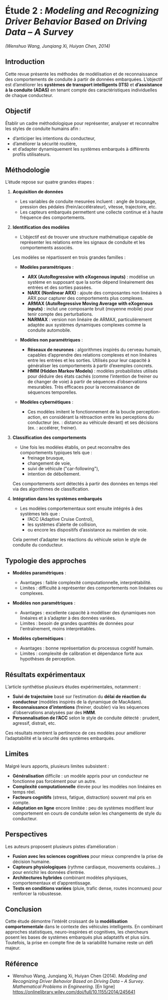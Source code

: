 # Étude 2 : *Modeling and Recognizing Driver Behavior Based on Driving Data – A Survey*  
*(Wenshuo Wang, Junqiang Xi, Huiyan Chen, 2014)*

## Introduction

Cette revue présente les méthodes de modélisation et de reconnaissance des comportements de conduite à partir de données embarquées. L’objectif est d’améliorer les **systèmes de transport intelligents (ITS)** et **d’assistance à la conduite (ADAS)** en tenant compte des caractéristiques individuelles de chaque conducteur.

## Objectif

Établir un cadre méthodologique pour représenter, analyser et reconnaître les styles de conduite humains afin :

- d’anticiper les intentions du conducteur,
- d’améliorer la sécurité routière,
- et d’adapter dynamiquement les systèmes embarqués à différents profils utilisateurs.

## Méthodologie

L’étude repose sur quatre grandes étapes :

1. **Acquisition de données**  
   - Les variables de conduite mesurées incluent : angle de braquage, pression des pédales (frein/accélérateur), vitesse, trajectoire, etc.
   - Les capteurs embarqués permettent une collecte continue et à haute fréquence des comportements.

2. **Identification des modèles**  
   - L’objectif est de trouver une structure mathématique capable de représenter les relations entre les signaux de conduite et les comportements associés.

   Les modèles se répartissent en trois grandes familles :

   - **Modèles paramétriques** :
     - **ARX (AutoRegressive with eXogenous inputs)** : modélise un système en supposant que la sortie dépend linéairement des entrées et des sorties passées.
     - **NARX (Nonlinear ARX)** : ajoute des composantes non linéaires à ARX pour capturer des comportements plus complexes.
     - **ARMAX (AutoRegressive Moving Average with eXogenous inputs)** : inclut une composante bruit (moyenne mobile) pour tenir compte des perturbations.
     - **NARMAX** : version non linéaire de ARMAX, particulièrement adaptée aux systèmes dynamiques complexes comme la conduite automobile.

   - **Modèles non paramétriques** :
     - **Réseaux de neurones** : algorithmes inspirés du cerveau humain, capables d’apprendre des relations complexes et non linéaires entre les entrées et les sorties. Utilisés pour leur capacité à généraliser les comportements à partir d’exemples concrets.
     - **HMM (Hidden Markov Models)** : modèles probabilistes utilisés pour déduire des états cachés (comme l’intention de freiner ou de changer de voie) à partir de séquences d’observations mesurables. Très efficaces pour la reconnaissance de séquences temporelles.

   - **Modèles cybernétiques** :
     - Ces modèles imitent le fonctionnement de la boucle perception-action, en considérant la rétroaction entre les perceptions du conducteur (ex. : distance au véhicule devant) et ses décisions (ex. : accélérer, freiner).

3. **Classification des comportements**  
   - Une fois les modèles établis, on peut reconnaître des comportements typiques tels que :
     - freinage brusque,
     - changement de voie,
     - suivi de véhicule ("car-following"),
     - intention de déboîtement.

   Ces comportements sont détectés à partir des données en temps réel via des algorithmes de classification.

4. **Intégration dans les systèmes embarqués**  
   - Les modèles comportementaux sont ensuite intégrés à des systèmes tels que :
     - l’ACC (Adaptive Cruise Control),
     - les systèmes d’alerte de collision,
     - ou encore les dispositifs d’assistance au maintien de voie.

   Cela permet d’adapter les réactions du véhicule selon le style de conduite du conducteur.

## Typologie des approches

- **Modèles paramétriques** :
  - Avantages : faible complexité computationnelle, interprétabilité.
  - Limites : difficulté à représenter des comportements non linéaires ou complexes.

- **Modèles non paramétriques** :
  - Avantages : excellente capacité à modéliser des dynamiques non linéaires et à s’adapter à des données variées.
  - Limites : besoin de grandes quantités de données pour l'entraînement, moins interprétables.

- **Modèles cybernétiques** :
  - Avantages : bonne représentation du processus cognitif humain.
  - Limites : complexité de calibration et dépendance forte aux hypothèses de perception.

## Résultats expérimentaux

L’article synthétise plusieurs études expérimentales, notamment :

- **Suivi de trajectoire** basé sur l’estimation du **délai de réaction du conducteur** (modèles inspirés de la dynamique de MacAdam).
- **Reconnaissance d’intentions** (freiner, doubler) via les séquences d’observations analysées par des **HMM**.
- **Personnalisation de l’ACC** selon le style de conduite détecté : prudent, agressif, distrait, etc.

Ces résultats montrent la pertinence de ces modèles pour améliorer l’adaptabilité et la sécurité des systèmes embarqués.

## Limites

Malgré leurs apports, plusieurs limites subsistent :

- **Généralisation** difficile : un modèle appris pour un conducteur ne fonctionne pas forcément pour un autre.
- **Complexité computationnelle** élevée pour les modèles non linéaires en temps réel.
- **Facteurs cognitifs** (stress, fatigue, distraction) souvent mal pris en compte.
- **Adaptation en ligne** encore limitée : peu de systèmes modifient leur comportement en cours de conduite selon les changements de style du conducteur.

## Perspectives

Les auteurs proposent plusieurs pistes d’amélioration :

- **Fusion avec les sciences cognitives** pour mieux comprendre la prise de décision humaine.
- **Capteurs physiologiques** (rythme cardiaque, mouvements oculaires…) pour enrichir les données d’entrée.
- **Architectures hybrides** combinant modèles physiques, comportementaux et d’apprentissage.
- **Tests en conditions variées** (pluie, trafic dense, routes inconnues) pour renforcer la robustesse.

## Conclusion

Cette étude démontre l’intérêt croissant de la **modélisation comportementale** dans le contexte des véhicules intelligents. En combinant approches statistiques, neuro-inspirées et cognitives, les chercheurs posent les bases de systèmes embarqués plus adaptatifs et plus sûrs. Toutefois, la prise en compte fine de la variabilité humaine reste un défi majeur.

## Référence

- Wenshuo Wang, Junqiang Xi, Huiyan Chen (2014). *Modeling and Recognizing Driver Behavior Based on Driving Data – A Survey*. *Mathematical Problems in Engineering*. [En ligne] https://onlinelibrary.wiley.com/doi/full/10.1155/2014/245641
